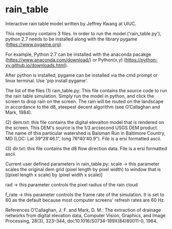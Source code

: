 # rain_table
Interactive rain table model written by Jeffrey Kwang at UIUC.

This repository contains 3 files. In order to run the model ('rain_table.py'), python 2.7 needs to be installed along with the library pygame (https://www.pygame.org).

For example, Python 2.7 can be installed with the anaconda pacakge (https://www.anaconda.com/download/) or Python(x,y) (https://python-xy.github.io/downloads.html). 

After python is installed, pygame can be installed via the cmd prompt or linux terminal. Use 'pip install pygame'.

The list of the files
(1) rain_table.py: This file contains the source code to run the rain table simulation. Simply run the model in python, and click the screen to drop rain on the screen. The rain will be routed on the landscape in accordance to the d8, steepest decent algorithm (see O’Callaghan and Mark, 1984).

(2) dem.txt: this file contains the digital elevaiton model that is rendered on the screen. This DEM's source is the 1/3 arcsecond USGS DEM product. The name of this particular watershed is Baisman Run in Baltimore Country, MD (LOC: Lat 39°28'46.1", long 76°40'40.9"). File is a ersi formatted ascii.

(3) dir.txt: this file contains the d8 flow direction data. File is a ersi formatted ascii.

Current user defined parameters in rain_table.py:
scale -> this parameter scales the original dem grid (pixel length by pixel width) to window that is [(pixel length x scale) by (pixel width x scale)]

rad -> this parameter controls the pixel radius of the rain cloud

f_rate -> this parameter controls the frame rate of the simulation. It is set to 60 as the default because most computer screens' refresh rates are 60 Hz.

References
O’Callaghan, J. F. and Mark, D. M.: The extraction of drainage networks from digital elevation data, Computer Vision, Graphics, and Image Processing, 28(3), 323–344, doi:10.1016/S0734-189X(84)80011-0, 1984.
